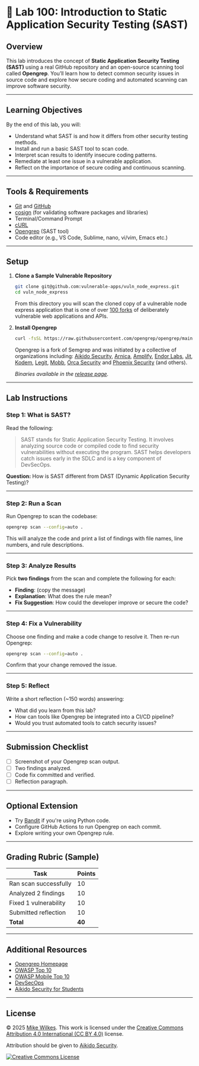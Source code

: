 
# 🧪 Lab 100: Introduction to Static Application Security Testing (SAST)

## Overview

This lab introduces the concept of **Static Application Security Testing (SAST)** using a real GitHub repository and an open-source scanning tool called **Opengrep**. You’ll learn how to detect common security issues in source code and explore how secure coding and automated scanning can improve software security.

---

## Learning Objectives

By the end of this lab, you will:

- Understand what SAST is and how it differs from other security testing methods.
- Install and run a basic SAST tool to scan code.
- Interpret scan results to identify insecure coding patterns.
- Remediate at least one issue in a vulnerable application.
- Reflect on the importance of secure coding and continuous scanning.

---

## Tools & Requirements

- [Git](https://git-scm.com/) and [GitHub](https://github.com/)
- [cosign](https://github.com/sigstore/cosign) (for validating software packages and libraries)
- Terminal/Command Prompt
- [cURL](https://en.wikipedia.org/wiki/CURL)
- [Opengrep](https://www.opengrep.dev/) (SAST tool)
- Code editor (e.g., VS Code, Sublime, nano, vi/vim, Emacs etc.)

---

## Setup

1. **Clone a Sample Vulnerable Repository**
   ```bash
   git clone git@github.com:vulnerable-apps/vuln_node_express.git
   cd vuln_node_express
   ```
   From this directory you will scan the cloned copy of a vulnerable node express application that is one of over [100 forks](https://github.com/vulnerable-apps) of deliberately vulnerable web applications and APIs.

2. **Install Opengrep**
   ```bash
   curl -fsSL https://raw.githubusercontent.com/opengrep/opengrep/main/install.sh | bash
   ```
   Opengrep is a fork of Semgrep and was initiated by a collective of organizations including: [Aikido Security](https://www.aikido.dev/), [Arnica](https://www.arnica.io/), [Amplify](https://amplify.security/), [Endor Labs](https://www.endorlabs.com/), [Jit](https://www.jit.io/), [Kodem](https://www.kodemsecurity.com/), [Legit](https://www.legitsecurity.com/), [Mobb](https://www.mobb.ai/), [Orca Security](https://orca.security/) and [Phoenix Security](https://phoenix.security/) (and others).

   _Binaries available in the [release page](https://github.com/opengrep/opengrep/releases)._

---

## Lab Instructions

### Step 1: What is SAST?

Read the following:
> SAST stands for Static Application Security Testing. It involves analyzing source code or compiled code to find security vulnerabilities without executing the program. SAST helps developers catch issues early in the SDLC and is a key component of DevSecOps.

**Question:** How is SAST different from DAST (Dynamic Application Security Testing)?

---

### Step 2: Run a Scan

Run Opengrep to scan the codebase:
```bash
opengrep scan --config=auto .
```

This will analyze the code and print a list of findings with file names, line numbers, and rule descriptions.

---

### Step 3: Analyze Results

Pick **two findings** from the scan and complete the following for each:

- **Finding**: (copy the message)
- **Explanation**: What does the rule mean?
- **Fix Suggestion**: How could the developer improve or secure the code?

---

### Step 4: Fix a Vulnerability

Choose one finding and make a code change to resolve it. Then re-run Opengrep:
```bash
opengrep scan --config=auto .
```

Confirm that your change removed the issue.

---

### Step 5: Reflect

Write a short reflection (~150 words) answering:

- What did you learn from this lab?
- How can tools like Opengrep be integrated into a CI/CD pipeline?
- Would you trust automated tools to catch security issues?

---

## Submission Checklist

- [ ] Screenshot of your Opengrep scan output.
- [ ] Two findings analyzed.
- [ ] Code fix committed and verified.
- [ ] Reflection paragraph.

---

## Optional Extension

- Try [Bandit](https://bandit.readthedocs.io/en/latest/) if you're using Python code.
- Configure GitHub Actions to run Opengrep on each commit.
- Explore writing your own Opengrep rule.

---

## Grading Rubric (Sample)

| Task                              | Points |
|-----------------------------------|--------|
| Ran scan successfully             | 10     |
| Analyzed 2 findings               | 10     |
| Fixed 1 vulnerability             | 10     |
| Submitted reflection              | 10     |
| **Total**                         | **40** |

---

## Additional Resources

- [Opengrep Homepage](https://opengrep.dev/)
- [OWASP Top 10](https://owasp.org/www-project-top-ten/)
- [OWASP Mobile Top 10](https://owasp.org/www-project-mobile-top-10/)
- [DevSecOps](https://www.redhat.com/en/topics/devops/what-is-devsecops)
- [Aikido Security for Students](https://www.aikido.dev/aikido-for-students)

---

## License

© 2025 [Mike Wilkes](https://www.linkedin.com/in/eclectiqus/). This work is licensed under the [Creative Commons Attribution 4.0 International (CC BY 4.0)](https://creativecommons.org/licenses/by/4.0/) license.

Attribution should be given to [Aikido Security](https://aikido.dev).

[![Creative Commons License](https://licensebuttons.net/l/by/4.0/88x31.png)](https://creativecommons.org/licenses/by/4.0/)

